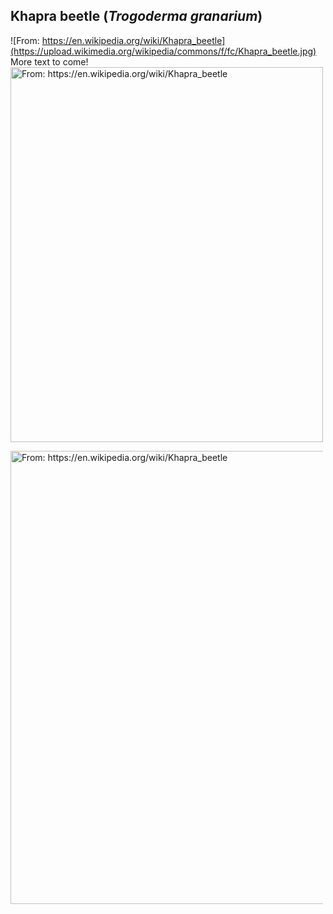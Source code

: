 ## Khapra beetle (*Trogoderma granarium*)
![From: https://en.wikipedia.org/wiki/Khapra_beetle](https://upload.wikimedia.org/wikipedia/commons/f/fc/Khapra_beetle.jpg)
More text to come!
<img src="https://upload.wikimedia.org/wikipedia/commons/f/fc/Khapra_beetle.jpg" alt="From: https://en.wikipedia.org/wiki/Khapra_beetle" width="500" height="600">


<img style="height:725px;max-width:500px;width: expression(this.width > 500 ? 500: true);" id="img_DocPreview" src="https://upload.wikimedia.org/wikipedia/commons/f/fc/Khapra_beetle.jpg" alt="From: https://en.wikipedia.org/wiki/Khapra_beetle" />

<!--stackedit_data:
eyJoaXN0b3J5IjpbMTI0MTA4NzM5LDU3NDk2ODY5NywxMTI1OD
k5ODEwLC0zMzE2NDE4NjZdfQ==
-->